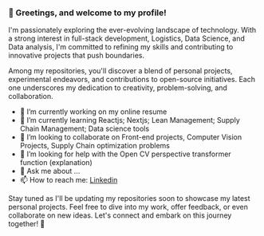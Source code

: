### 👋 Greetings, and welcome to my profile!

<!--
**KingKokouvi/KingKokouvi** is a ✨ _special_ ✨ repository because its `README.md` (this file) appears on your GitHub profile.

Here are some ideas to get you started:

- 🔭 I’m currently working on ...
- 🌱 I’m currently learning ...
- 👯 I’m looking to collaborate on ...
- 🤔 I’m looking for help with ...
- 💬 Ask me about ...
- 📫 How to reach me: ...
- 😄 Pronouns: ...
- ⚡ Fun fact: ...
-->



I'm passionately exploring the ever-evolving landscape of technology. With a strong interest in full-stack development, Logistics, Data Science, and Data analysis, I'm committed to refining my skills and contributing to innovative projects that push boundaries.

Among my repositories, you'll discover a blend of personal projects, experimental endeavors, and contributions to open-source initiatives. Each one underscores my dedication to creativity, problem-solving, and collaboration.

- 🔭 I’m currently working on my online resume
- 🌱 I’m currently learning Reactjs; Nextjs; Lean Management; Supply Chain Management; Data science tools 
- 👯 I’m looking to collaborate on Front-end projects, Computer Vision Projects, Supply Chain optimization problems
- 🤔 I’m looking for help with the Open CV perspective transformer function (explanation)
- 💬 Ask me about ...
- 📫 How to reach me: [Linkedin](https://www.linkedin.com/in/danssou-kokouvi-achille-bright-473446189/)

Stay tuned as I'll be updating my repositories soon to showcase my latest personal projects. Feel free to dive into my work, offer feedback, or even collaborate on new ideas. Let's connect and embark on this journey together! 🌟


